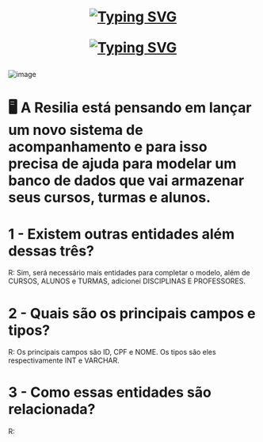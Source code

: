 <h1 align="center">

[![Typing SVG](https://readme-typing-svg.demolab.com?font=Fira+Code&weight=600&pause=1000&color=F7E619&width=435&lines=Projeto+SISTEMA+RESILIA!+)](https://git.io/typing-svg)


[![Typing SVG](https://readme-typing-svg.demolab.com?font=Fira+Code&weight=600&pause=1000&color=000000&background=FFFFFF&center=true&vCenter=true&width=435&lines=%23ConfiaNoProcesso)](https://git.io/typing-svg)



</h1>



![image](https://user-images.githubusercontent.com/112822398/213485764-14aef76f-184c-437d-a690-f7fdb2a76382.png)




# :desktop_computer: A Resilia está pensando em lançar um novo sistema de acompanhamento e para isso precisa de ajuda para modelar um banco de dados que vai armazenar seus cursos, turmas e alunos.

# 1 - Existem outras entidades além dessas três?
R: Sim, será necessário mais entidades  para completar o modelo, além de CURSOS,   ALUNOS e TURMAS, adicionei DISCIPLINAS E PROFESSORES.

# 2 - Quais são os principais campos e tipos?

R:  Os principais campos são ID, CPF e NOME.  Os tipos são eles respectivamente  INT e VARCHAR. 

# 3 - Como essas entidades são relacionada? 

R:  
